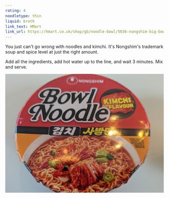 ```yaml
---
rating: 4
noodletype: thin
liquid: broth
link_text: HMart
link_url: https://hmart.co.uk/shop/gb/noodle-bowl/5036-nongshim-big-bowl-noodle-kimchi-100g-8801043055628.html
---
```


You just can't go wrong with noodles and kimchi. It's Nongshim's trademark soup and spice level at just the right amount. 

Add all the ingredients, add hot water up to the line, and wait 3 minutes.  Mix and serve.  


![Nongshim Big Bowl Noodle Kimchi](images/031.jpg)
